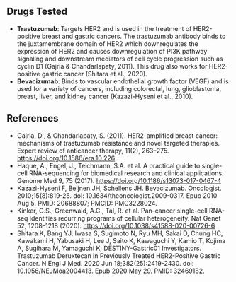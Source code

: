 ## Drugs Tested

- **Trastuzumab**: Targets HER2 and is used in the treatment of HER2-positive breast and gastric cancers. The trastuzumab antibody binds to the juxtamembrane domain of HER2 which downregulates the expression of HER2 and causes downregulation of PI3K pathway signaling and downstream mediators of cell cycle progression such as cyclin D1 (Gajria & Chandarlapaty, 2011). This drug also works for HER2-positive gastric cancer (Shitara et al., 2020).
- **Bevacizumab**: Binds to vascular endothelial growth factor (VEGF) and is used for a variety of cancers, including colorectal, lung, glioblastoma, breast, liver, and kidney cancer (Kazazi-Hyseni et al., 2010).


## References

- Gajria, D., & Chandarlapaty, S. (2011). HER2-amplified breast cancer: mechanisms of trastuzumab resistance and novel targeted therapies. Expert review of anticancer therapy, 11(2), 263–275. https://doi.org/10.1586/era.10.226
- Haque, A., Engel, J., Teichmann, S.A. et al. A practical guide to single-cell RNA-sequencing for biomedical research and clinical applications. Genome Med 9, 75 (2017). https://doi.org/10.1186/s13073-017-0467-4
- Kazazi-Hyseni F, Beijnen JH, Schellens JH. Bevacizumab. Oncologist. 2010;15(8):819-25. doi: 10.1634/theoncologist.2009-0317. Epub 2010 Aug 5. PMID: 20688807; PMCID: PMC3228024.
- Kinker, G.S., Greenwald, A.C., Tal, R. et al. Pan-cancer single-cell RNA-seq identifies recurring programs of cellular heterogeneity. Nat Genet 52, 1208–1218 (2020). https://doi.org/10.1038/s41588-020-00726-6
- Shitara K, Bang YJ, Iwasa S, Sugimoto N, Ryu MH, Sakai D, Chung HC, Kawakami H, Yabusaki H, Lee J, Saito K, Kawaguchi Y, Kamio T, Kojima A, Sugihara M, Yamaguchi K; DESTINY-Gastric01 Investigators. Trastuzumab Deruxtecan in Previously Treated HER2-Positive Gastric Cancer. N Engl J Med. 2020 Jun 18;382(25):2419-2430. doi: 10.1056/NEJMoa2004413. Epub 2020 May 29. PMID: 32469182.
